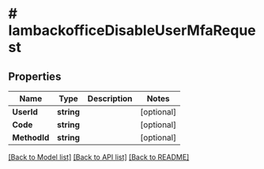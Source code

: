 # # IambackofficeDisableUserMfaRequest


## Properties 


Name | Type | Description | Notes
------------ | ------------- | ------------- | -------------
**UserId**| **string** |   | [optional]
**Code**| **string** |   | [optional]
**MethodId**| **string** |   | [optional]


[[Back to Model list]](../../README.md#models) [[Back to API list]](../../README.md#endpoints) [[Back to README]](../../README.md)

